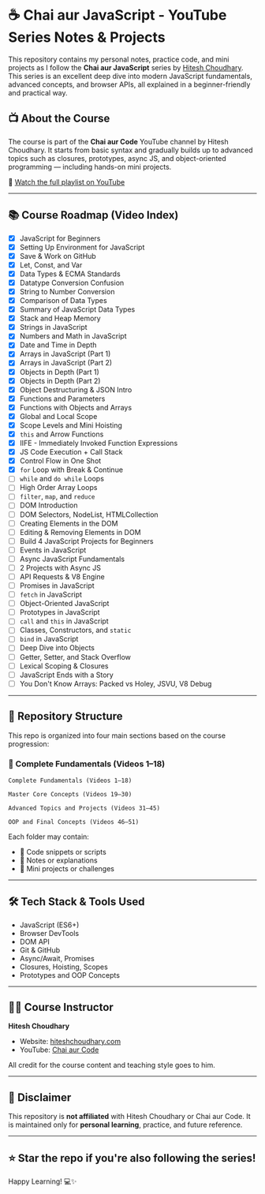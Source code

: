 # ☕ Chai aur JavaScript - YouTube Series Notes & Projects

This repository contains my personal notes, practice code, and mini projects as I follow the **Chai aur JavaScript** series by [Hitesh Choudhary](https://hiteshchoudhary.com/). This series is an excellent deep dive into modern JavaScript fundamentals, advanced concepts, and browser APIs, all explained in a beginner-friendly and practical way.

## 📺 About the Course

The course is part of the **Chai aur Code** YouTube channel by Hitesh Choudhary. It starts from basic syntax and gradually builds up to advanced topics such as closures, prototypes, async JS, and object-oriented programming — including hands-on mini projects.

🔗 [Watch the full playlist on YouTube](https://youtube.com/playlist?list=PLu71SKxNbfoBuX3f4EOACle2y-tRC5Q37&si=swzXPLFg4DKIQw6a)

---

## 📚 Course Roadmap (Video Index)

- [X] JavaScript for Beginners  
- [X] Setting Up Environment for JavaScript  
- [X] Save & Work on GitHub  
- [X] Let, Const, and Var  
- [X] Data Types & ECMA Standards  
- [X] Datatype Conversion Confusion  
- [X] String to Number Conversion  
- [X] Comparison of Data Types  
- [X] Summary of JavaScript Data Types  
- [X] Stack and Heap Memory  
- [X] Strings in JavaScript  
- [X] Numbers and Math in JavaScript  
- [X] Date and Time in Depth  
- [X] Arrays in JavaScript (Part 1)  
- [X] Arrays in JavaScript (Part 2)  
- [X] Objects in Depth (Part 1)  
- [X] Objects in Depth (Part 2)  
- [X] Object Destructuring & JSON Intro  
- [X] Functions and Parameters  
- [X] Functions with Objects and Arrays  
- [X] Global and Local Scope  
- [X] Scope Levels and Mini Hoisting  
- [X] `this` and Arrow Functions  
- [X] IIFE - Immediately Invoked Function Expressions  
- [X] JS Code Execution + Call Stack  
- [X] Control Flow in One Shot  
- [X] `for` Loop with Break & Continue  
- [ ] `while` and `do while` Loops  
- [ ] High Order Array Loops  
- [ ] `filter`, `map`, and `reduce`  
- [ ] DOM Introduction  
- [ ] DOM Selectors, NodeList, HTMLCollection  
- [ ] Creating Elements in the DOM  
- [ ] Editing & Removing Elements in DOM  
- [ ] Build 4 JavaScript Projects for Beginners  
- [ ] Events in JavaScript  
- [ ] Async JavaScript Fundamentals  
- [ ] 2 Projects with Async JS  
- [ ] API Requests & V8 Engine  
- [ ] Promises in JavaScript  
- [ ] `fetch` in JavaScript  
- [ ] Object-Oriented JavaScript  
- [ ] Prototypes in JavaScript  
- [ ] `call` and `this` in JavaScript  
- [ ] Classes, Constructors, and `static`  
- [ ] `bind` in JavaScript  
- [ ] Deep Dive into Objects  
- [ ] Getter, Setter, and Stack Overflow  
- [ ] Lexical Scoping & Closures  
- [ ] JavaScript Ends with a Story  
- [ ] You Don't Know Arrays: Packed vs Holey, JSVU, V8 Debug  

---

## 📁 Repository Structure

This repo is organized into four main sections based on the course progression:

### 🔹 Complete Fundamentals (Videos 1–18)

```
Complete Fundamentals (Videos 1–18)

Master Core Concepts (Videos 19–30)

Advanced Topics and Projects (Videos 31–45)

OOP and Final Concepts (Videos 46–51)
```

Each folder may contain:
- 📄 Code snippets or scripts
- 📝 Notes or explanations
- 🎯 Mini projects or challenges

---

## 🛠️ Tech Stack & Tools Used

- JavaScript (ES6+)
- Browser DevTools
- DOM API
- Git & GitHub
- Async/Await, Promises
- Closures, Hoisting, Scopes
- Prototypes and OOP Concepts

---

## 🧑‍🏫 Course Instructor

**Hitesh Choudhary**  
- Website: [hiteshchoudhary.com](https://hiteshchoudhary.com/)  
- YouTube: [Chai aur Code](https://www.youtube.com/@chaiaurcode)

All credit for the course content and teaching style goes to him.

---

## 📌 Disclaimer

This repository is **not affiliated** with Hitesh Choudhary or Chai aur Code. It is maintained only for **personal learning**, practice, and future reference.

---

## ⭐️ Star the repo if you're also following the series!

Happy Learning! 💻✨
